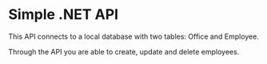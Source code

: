# Simple .NET API
This API connects to a local database with two tables: Office and Employee.

Through the API you are able to create, update and delete employees.

